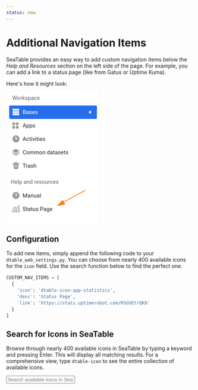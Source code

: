 ```yaml
---
status: new
---
```


# Additional Navigation Items

SeaTable provides an easy way to add custom navigation items below the _Help and Resources_ section on the left side of the page. For example, you can add a link to a status page (like from Gatus or Uptime Kuma).

Here's how it might look:

![Nav Items](../assets/images/nav-items.png)

## Configuration

To add new items, simply append the following code to your `dtable_web_settings.py`. You can choose from nearly 400 available icons for the `icon` field. Use the search function below to find the perfect one.

```python
CUSTOM_NAV_ITEMS = [
  {
    'icon': 'dtable-icon-app-statistics',
    'desc': 'Status Page',
    'link': 'https://stats.uptimerobot.com/R5GVEtrQK8'
  }
]
```

## Search for Icons in SeaTable

Browse through nearly 400 available icons in SeaTable by typing a keyword and pressing Enter. This will display all matching results. For a comprehensive view, type `dtable-icon` to see the entire collection of available icons.

<input id="iconSearch" class="md-input md-input--stretch mdx-iconsearch__input" placeholder="Search available icons in SeaTable" data-mdx-component="iconsearch-query" onchange="returnAvailableIcons()">
<div id="iconResults"></div>

<!--
.dtable-icon-recycle-bin1
.dtable-icon-department-single-selection
.dtable-icon-decoration
.dtable-icon-dynamic-materials
.dtable-icon-first-page
.dtable-icon-thumbnail
.dtable-icon-next-page
.dtable-icon-previous-page
.dtable-icon-last-page
.dtable-icon-using-templates
.dtable-icon-ai-assistant
.dtable-icon-down1
.dtable-icon-up1
.dtable-icon-refresh
.dtable-icon-table-of-
.dtable-icon-remove-from-toolbar1
.dtable-icon-add-to-toolbar1
.dtable-icon-add-to-toolbar
.dtable-icon-remove-from-toolbar
.dtable-icon-folders1
.dtable-icon-info-circle
.dtable-icon-handwritten-signature-sync
.dtable-icon-handwritten-signature
.dtable-icon-collapse-all
.dtable-icon-expand-all
.dtable-icon-comment1
.dtable-icon-border-style
.dtable-icon-automation-rules1
.dtable-icon-notification-rules
.dtable-icon-app-purchase
.dtable-icon-app-statistics
.dtable-icon-app-address-book
.dtable-icon-app-product-library
.dtable-icon-app-individual-bill
.dtable-icon-app-email
.dtable-icon-app-distribution
.dtable-icon-app-history1
.dtable-icon-app-contract
.dtable-icon-app-post-sale
.dtable-icon-app-logistics
.dtable-icon-app-invoice
.dtable-icon-app-achievement-distribution
.dtable-icon-underline
.dtable-icon-chart
.dtable-icon-text
.dtable-icon-calendar1
.dtable-icon-data-deduplication
.dtable-icon-advanced-statistics
.dtable-icon-gallery
.dtable-icon-kanban
.dtable-icon-page-design
.dtable-icon-timeline
.dtable-icon-map1
.dtable-icon-upload1
.dtable-icon-qr-code
.dtable-icon-monitor1
.dtable-icon-more
.dtable-icon-italic
.dtable-icon-font-color1
.dtable-icon-clear-format
.dtable-icon-bold
.dtable-icon-display1
.dtable-icon-list-ol1
.dtable-icon-list-ul1
.dtable-icon-activities
.dtable-icon-import-from-another-table1
.dtable-icon-monitor
.dtable-icon-custom-color1
.dtable-icon-switch2
.dtable-icon-justify-align
.dtable-icon-font-color
.dtable-icon-increase-indent
.dtable-icon-decrease-indent
.dtable-icon-list-ol-capital-english-letters
.dtable-icon-list-ol-capital-roman-numerals
.dtable-icon-list-ul
.dtable-icon-list-ul-black-square
.dtable-icon-list-ul-hollow-circle
.dtable-icon-list-ol-small-roman-numerals
.dtable-icon-switch1
.dtable-icon-list-ol-small-english-letters
.dtable-icon-custom-color
.dtable-icon-import-from-another-table
.dtable-icon-list-ol-small-greek
.dtable-icon-list-ol
.dtable-icon-align-right
.dtable-icon-horizontal-center
.dtable-icon-align-left
.dtable-icon-bottom-alignment
.dtable-icon-horizontal-distribution
.dtable-icon-top-alignment
.dtable-icon-vertical-center
.dtable-icon-vertical-distribution
.dtable-icon-novice-guide
.dtable-icon-wide
.dtable-icon-narrow1
.dtable-icon-choose-column
.dtable-icon-app-share
.dtable-icon-app-user-management
.dtable-icon-paused
.dtable-icon-app-preview
.dtable-icon-app-authority-management
.dtable-icon-app-settings
.dtable-icon-rule
.dtable-icon-workflow1
.dtable-icon-app-page
.dtable-icon-app-home
.dtable-icon-app-personnel
.dtable-icon-app-star-mark
.dtable-icon-app-history
.dtable-icon-app-edit
.dtable-icon-app-folder
.dtable-icon-app-calendar
.dtable-icon-app-map
.dtable-icon-app-position
.dtable-icon-app-gallery
.dtable-icon-automation-rules
.dtable-icon-dingtalk
.dtable-icon-delete
.dtable-icon-checklist-sync
.dtable-icon-button-sync
.dtable-icon-email-sync
.dtable-icon-link-formulas-sync
.dtable-icon-location-sync
.dtable-icon-creation-time-sync
.dtable-icon-calendar-alt-solid-sync
.dtable-icon-multiple-selection-sync
.dtable-icon-collaborator-sync
.dtable-icon-picture-sync
.dtable-icon-renewal-person-sync
.dtable-icon-duration-sync
.dtable-icon-single-election-sync
.dtable-icon-autonumber-sync
.dtable-icon-link-other-record-sync
.dtable-icon-formula-sync
.dtable-icon-single-line-text-sync
.dtable-icon-rate-sync
.dtable-icon-file-alt-solid-sync
.dtable-icon-long-text-sync
.dtable-icon-url-sync
.dtable-icon-number-sync
.dtable-icon-periodic-sync
.dtable-icon-table-encryption
.dtable-icon-funnel-chart
.dtable-icon-convert
.dtable-icon-include-archived-records
.dtable-icon-exclude-archived-records
.dtable-icon-use-values
.dtable-icon-restore
.dtable-icon-partially-selected
.dtable-icon-workflow
.dtable-icon-rectangular-tree-diagram
.dtable-icon-scan-code
.dtable-icon-a-qr-code
.dtable-icon-histogram
.dtable-icon-bar-chart
.dtable-icon-line-chart
.dtable-icon-area-chart
.dtable-icon-pie-chart
.dtable-icon-scatter-chart
.dtable-icon-combination-chart
.dtable-icon-map
.dtable-icon-heat-map
.dtable-icon-facet-chart
.dtable-icon-card
.dtable-icon-gauge
.dtable-icon-adjust-column
.dtable-icon-private-archive-view
.dtable-icon-private-database
.dtable-icon-up-move
.dtable-icon-down-move
.dtable-icon-flag
.dtable-icon-praise
.dtable-icon-like
.dtable-icon-mysql-database
.dtable-icon-more-menus
.dtable-icon-pdf
.dtable-icon-export-to-new-table
.dtable-icon-pin
.dtable-icon-night-mode
.dtable-icon-day-mode
.dtable-icon-archiving-view
.dtable-icon-recognition-image
.dtable-icon-archive-view
.dtable-icon-extend
.dtable-icon-delete-row
.dtable-icon-delete-column
.dtable-icon-insert-row-above
.dtable-icon-insert-row-below
.dtable-icon-insert-row-left
.dtable-icon-insert-row-right
.dtable-icon-add_members
.dtable-icon-linkage
.dtable-icon-history
.dtable-icon-find_fill
.dtable-icon-data-processing
.dtable-icon-page-designer
.dtable-icon-rules
.dtable-icon-database
.dtable-icon-rate
.dtable-icon-modify-row
.dtable-icon-enlarge1
.dtable-icon-shrink
.dtable-icon-default-scale
.dtable-icon-current-location
.dtable-icon-edit
.dtable-icon-link-formulas
.dtable-icon-folders
.dtable-icon-row-height-quadruple
.dtable-icon-row-height-triple
.dtable-icon-row-height-double
.dtable-icon-row-height-default
.dtable-icon-data-collection-table
.dtable-icon-repeat-value-highlight
.dtable-icon-enterprise-wechat1
.dtable-icon-button
.dtable-icon-send-backward
.dtable-icon-bring-forward
.dtable-icon-bring-to-front
.dtable-icon-send-to-back
.dtable-icon-transfer-deposit
.dtable-icon-revoke
.dtable-icon-redo
.dtable-icon-tip
.dtable-icon-currency
.dtable-icon-narrow
.dtable-icon-enlarge
.dtable-icon-page-size
.dtable-icon-duration
.dtable-icon-system-message
.dtable-icon-recycle-bin
.dtable-icon-abuse-report
.dtable-icon-email
.dtable-icon-share-with-me
.dtable-icon-department
.dtable-icon-api
.dtable-icon-help-center
.dtable-icon-ask-community
.dtable-icon-keyboard-shortcuts
.dtable-icon-member-free
.dtable-icon-down
.dtable-icon-up
.dtable-icon-list-view
.dtable-icon-script
.dtable-icon-implement
.dtable-icon-autonumber
.dtable-icon-color
.dtable-icon-wechat
.dtable-icon-condition-set
.dtable-icon-full-screen
.dtable-icon-video
.dtable-icon-retry
.dtable-icon-print
.dtable-icon-batch-replacement
.dtable-icon-permissions
.dtable-icon-sync
.dtable-icon-member
.dtable-icon-organization-name
.dtable-icon-star
.dtable-icon-todo
.dtable-icon-rotate
.dtable-icon-comment
.dtable-icon-camera
.dtable-icon-check-circle
.dtable-icon-exclamation-circle
.dtable-icon-exclamation-triangle
.dtable-icon-eye
.dtable-icon-eye-slash
.dtable-icon-random-generation
.dtable-icon-hi
.dtable-icon-leave
.dtable-icon-history-mirror-image
.dtable-icon-location
.dtable-icon-insert-left
.dtable-icon-insert-right
.dtable-icon-ascending-order
.dtable-icon-descending-order
.dtable-icon-creat-empty-table
.dtable-icon-import
.dtable-icon-picture-linear
.dtable-icon-creation-time
.dtable-icon-upload
.dtable-icon-update
.dtable-icon-assembly
.dtable-icon-description
.dtable-icon-enterprise-wechat
.dtable-icon-statistic
.dtable-icon-common-dataset
.dtable-icon-link-common-dataset
.dtable-icon-notice
.dtable-icon-all-read
.dtable-icon-modification-record
.dtable-icon-copy-link
.dtable-icon-retract-com
.dtable-icon-mark
.dtable-icon-open-com
.dtable-icon-export
.dtable-icon-copy
.dtable-icon-display
.dtable-icon-retract
.dtable-icon-label
.dtable-icon-personal
.dtable-icon-organization1
.dtable-icon-left
.dtable-icon-right
.dtable-icon-link-other-record
.dtable-icon-url
.dtable-icon-calendar
.dtable-icon-use-help
.dtable-icon-relation
.dtable-icon-formula
.dtable-icon-token
.dtable-icon-x-
.dtable-icon-bell
.dtable-icon-confirm
.dtable-icon-cancel
.dtable-icon-menu
.dtable-icon-x
.dtable-icon-settings
.dtable-icon-admin-op-log
.dtable-icon-groups
.dtable-icon-info
.dtable-icon-mine
.dtable-icon-libraries
.dtable-icon-organization
.dtable-icon-discussion
.dtable-icon-add-line
.dtable-icon-table
.dtable-icon-invite
.dtable-icon-broken-line
.dtable-icon-pie
.dtable-icon-modify-column-type
.dtable-icon-journal
.dtable-icon-freeze
.dtable-icon-cancel-freeze
.dtable-icon-permission-setting
.dtable-icon-share
.dtable-icon-set-up
.dtable-icon-form
.dtable-icon-group
.dtable-icon-statistics
.dtable-icon-apps
.dtable-icon-templates
.dtable-icon-files
.dtable-icon-upward
.dtable-icon-unlock
.dtable-icon-lock
.dtable-icon-creator
.dtable-icon-collaborator
.dtable-icon-hide
.dtable-icon-switch
.dtable-icon-add-table
.dtable-icon-add
.dtable-icon-add-square
.dtable-icon-more-vertical
.dtable-icon-more-level
.dtable-icon-card-view
.dtable-icon-search
.dtable-icon-delete-table
.dtable-icon-folder
.dtable-icon-file
.dtable-icon-filter
.dtable-icon-dtable-logo
.dtable-icon-attachments
.dtable-icon-long-text
.dtable-icon-multiple-selection
.dtable-icon-check-mark
.dtable-icon-return
.dtable-icon-main-view
.dtable-icon-sort
.dtable-icon-single-election
.dtable-icon-fork-number
.dtable-icon-add-files
.dtable-icon-drag
.dtable-icon-open
.dtable-icon-download
.dtable-icon-right-slide
.dtable-icon-left-slide
.dtable-icon-picture
.dtable-icon-single-line-text
.dtable-icon-check-square-solid
.dtable-icon-rename
.dtable-icon-drop-down
.dtable-icon-rich-text
.dtable-icon-number
.dtable-icon-file-alt-solid
.dtable-icon-calendar-alt-solid
-->
